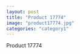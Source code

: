 ```yaml
---
layout: post
title: "Product 17774"
image: "product17774.jpg"
categories: "category1"
---
```

Product 17774
